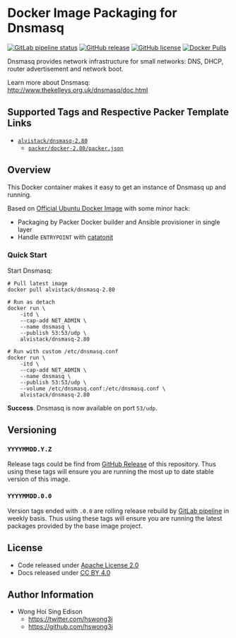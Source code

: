 # Docker Image Packaging for Dnsmasq

[![GitLab pipeline status](https://img.shields.io/gitlab/pipeline/alvistack/docker-dnsmasq/master)](https://gitlab.com/alvistack/docker-dnsmasq/-/pipelines)
[![GitHub release](https://img.shields.io/github/release/alvistack/docker-dnsmasq.svg)](https://github.com/alvistack/docker-dnsmasq/releases)
[![GitHub license](https://img.shields.io/github/license/alvistack/docker-dnsmasq.svg)](https://github.com/alvistack/docker-dnsmasq/blob/master/LICENSE)
[![Docker Pulls](https://img.shields.io/docker/pulls/alvistack/dnsmasq-2.80.svg)](https://hub.docker.com/r/alvistack/dnsmasq-2.80)

Dnsmasq provides network infrastructure for small networks: DNS, DHCP, router advertisement and network boot.

Learn more about Dnsmasq: <http://www.thekelleys.org.uk/dnsmasq/doc.html>

## Supported Tags and Respective Packer Template Links

  - [`alvistack/dnsmasq-2.80`](https://hub.docker.com/r/alvistack/dnsmasq-2.80)
      - [`packer/docker-2.80/packer.json`](https://github.com/alvistack/docker-dnsmasq/blob/master/packer/docker-2.80/packer.json)

## Overview

This Docker container makes it easy to get an instance of Dnsmasq up and running.

Based on [Official Ubuntu Docker Image](https://hub.docker.com/_/ubuntu/) with some minor hack:

  - Packaging by Packer Docker builder and Ansible provisioner in single layer
  - Handle `ENTRYPOINT` with [catatonit](https://github.com/openSUSE/catatonit)

### Quick Start

Start Dnsmasq:

    # Pull latest image
    docker pull alvistack/dnsmasq-2.80
    
    # Run as detach
    docker run \
        -itd \
        --cap-add NET_ADMIN \
        --name dnsmasq \
        --publish 53:53/udp \
        alvistack/dnsmasq-2.80
    
    # Run with custom /etc/dnsmasq.conf
    docker run \
        -itd \
        --cap-add NET_ADMIN \
        --name dnsmasq \
        --publish 53:53/udp \
        --volume /etc/dnsmasq.conf:/etc/dnsmasq.conf \
        alvistack/dnsmasq-2.80

**Success**. Dnsmasq is now available on port `53/udp`.

## Versioning

### `YYYYMMDD.Y.Z`

Release tags could be find from [GitHub Release](https://github.com/alvistack/docker-dnsmasq/releases) of this repository. Thus using these tags will ensure you are running the most up to date stable version of this image.

### `YYYYMMDD.0.0`

Version tags ended with `.0.0` are rolling release rebuild by [GitLab pipeline](https://gitlab.com/alvistack/docker-dnsmasq/-/pipelines) in weekly basis. Thus using these tags will ensure you are running the latest packages provided by the base image project.

## License

  - Code released under [Apache License 2.0](LICENSE)
  - Docs released under [CC BY 4.0](http://creativecommons.org/licenses/by/4.0/)

## Author Information

  - Wong Hoi Sing Edison
      - <https://twitter.com/hswong3i>
      - <https://github.com/hswong3i>
